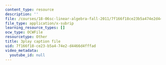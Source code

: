 ```yaml
---
content_type: resource
description: ''
file: /courses/18-06sc-linear-algebra-fall-2011/7f166f18ce23b5a474e2d4466d4fffad_l88D4r74gtM.srt
file_type: application/x-subrip
learning_resource_types: []
ocw_type: OCWFile
resourcetype: Other
title: 3play caption file
uid: 7f166f18-ce23-b5a4-74e2-d4466d4fffad
video_metadata:
  youtube_id: null
---
```

